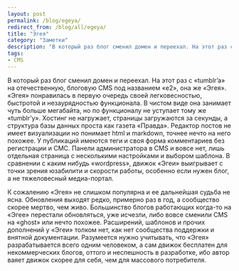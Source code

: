 ```yaml
---
layout: post
permalink: /blog/egeya/
redirect_from: /blog/all/egeya/
title: "Эгея"
category: "Заметки"
description: "В который раз блог сменил домен и переехал. На этот раз с «tumblr’a» на отечественную, блоговую CMS под названием «e2», она же «Эгея». «Эгея» понравилась в первую очередь своей легковесностью, быстротой и незаурядностью функционала. В чистом виде она занимает чуть больше мегабайта, но по функционалу не уступает тому же «tumblr’у». Хостинг не нагружает, страницы загружаются за секунды, а структура базы данных проста как газета «Правда». Редактор постов не имеет визуализации но понимает html и markdown, точнее нечто на него похожее. У публикаций имеются теги и своя форма комментариев без регистрации и СМС. Панели администратора в CMS и вовсе нет, лишь отдельная страница с несколькими настройками и выбором шаблона. В сравнении с каким нибудь «wordpress», движок «Эгеи» выигрывает с точки зрения юзабилити и скорости работы, особенно если нужен блог, а не тяжеловесный медиа-портал."
tags:
- CMS
---
```


В который раз блог сменил домен и переехал. На этот раз с «tumblr’a» на отечественную, блоговую CMS под названием «e2», она же «Эгея». «Эгея» понравилась в первую очередь своей легковесностью, быстротой и незаурядностью функционала. В чистом виде она занимает чуть больше мегабайта, но по функционалу не уступает тому же «tumblr’у». Хостинг не нагружает, страницы загружаются за секунды, а структура базы данных проста как газета «Правда». Редактор постов не имеет визуализации но понимает html и markdown, точнее нечто на него похожее. У публикаций имеются теги и своя форма комментариев без регистрации и СМС. Панели администратора в CMS и вовсе нет, лишь отдельная страница с несколькими настройками и выбором шаблона. В сравнении с каким нибудь «wordpress», движок «Эгеи» выигрывает с точки зрения юзабилити и скорости работы, особенно если нужен блог, а не тяжеловесный медиа-портал.

К сожалению «Эгея» не слишком популярна и ее дальнейшая судьба не ясна. Обновления выходят редко, примерно раз в год, а сообщество скорее мертво, чем живо. Большинство блогов работающих когда-то на «Эгее» перестали обновляться, уже исчезли, либо вовсе сменили CMS на «ghost» или нечто похожее. Расширений, шаблонов и прочих дополнений у «Эгеи» толком нет, как нет сообщества поддержки и внятной документации. Разумеется нужно учитывать, что «Эгея» разрабатывается всего одним человеком, а сам движок бесплатен для некоммерческих блогов, оттого и неспешность в разработке, ибо автор ваяет движок скорее для себя, чем для массового потребителя.